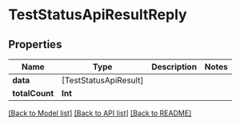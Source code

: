 # TestStatusApiResultReply

## Properties
Name | Type | Description | Notes
------------ | ------------- | ------------- | -------------
**data** | [TestStatusApiResult] |  | 
**totalCount** | **Int** |  | 

[[Back to Model list]](../README.md#documentation-for-models) [[Back to API list]](../README.md#documentation-for-api-endpoints) [[Back to README]](../README.md)



